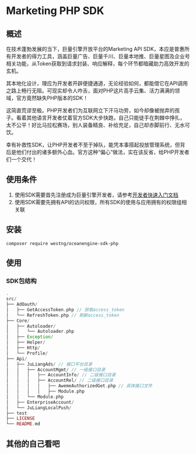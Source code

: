 # Marketing PHP SDK

## 概述
在技术蓬勃发展的当下，巨量引擎开放平台的Marketing API SDK，本应是普惠所有开发者的得力工具，涵盖巨量广告、巨量千川、巨量本地推、巨量星图及企业号相关功能，从Token获取到请求封装、响应解释，每个环节都暗藏助力高效开发的玄机。

其本地化设计，理应为开发者开辟便捷通道，无论经验如何，都能借它在API调用之路上畅行无阻。可现实却令人咋舌，面对PHP这片高手云集、活力满满的领域，官方竟然缺失PHP版本的SDK！

这简直荒谬至极。PHP开发者们为互联网立下汗马功劳，如今却像被抛弃的孩子。看着其他语言开发者仗着官方SDK大步快跑，自己只能徒手在荆棘中挣扎，太不公平！好比马拉松赛场，别人装备精良、补给充足，自己却赤脚前行、无水可饮。

幸有补救性SDK，让PHP开发者不至于掉队，能凭本事搭起投放管理系统，但背后是他们付出的诸多额外心血。官方这种“偏心”做法，实在该反省，给PHP开发者们一个交代！ 

## 使用条件
1. 使用SDK需要首先注册成为巨量引擎开发者，请参考[开发者快速入门文档](https://open.oceanengine.com/labels/7/docs/1696710498372623)
2. 使用SDK需要先拥有API的访问权限，所有SDK的使用与应用拥有的权限组相关联

## 安装

```shell
composer require westng/oceanengine-sdk-php
```

## 使用

### SDK包结构
```php
.
src/
├── AdOauth/
│   ├── GetAccessToken.php // 获取access_token
│   └── RefreshToken.php // 刷新access_token
├── Core/
│   ├── Autoloader/
│   │   └── Autoloader.php
│   ├── Exception/
│   ├── Helper/
│   ├── Http/
│   └── Profile/
├── Api/
│   ├── JuLiangAds/ // 接口平台目录
│   │   ├── AccountMgmt/ // 一级接口目录
│   │   │   ├── AccountInfo/ // 二级接口目录 
│   │   │   ├── AccountRel/ // 二级接口目录
│   │   │   │   ├── AwemeAuthorizedGet.php // 具体接口文件
│   │   │   │   ├── Module.php
│   │   └── Module.php
│   ├── EnterpriseAccount/
│   └── JuLiangLocalPush/
├── test
├── LICENSE
└── README.md
```

## 其他的自己看吧